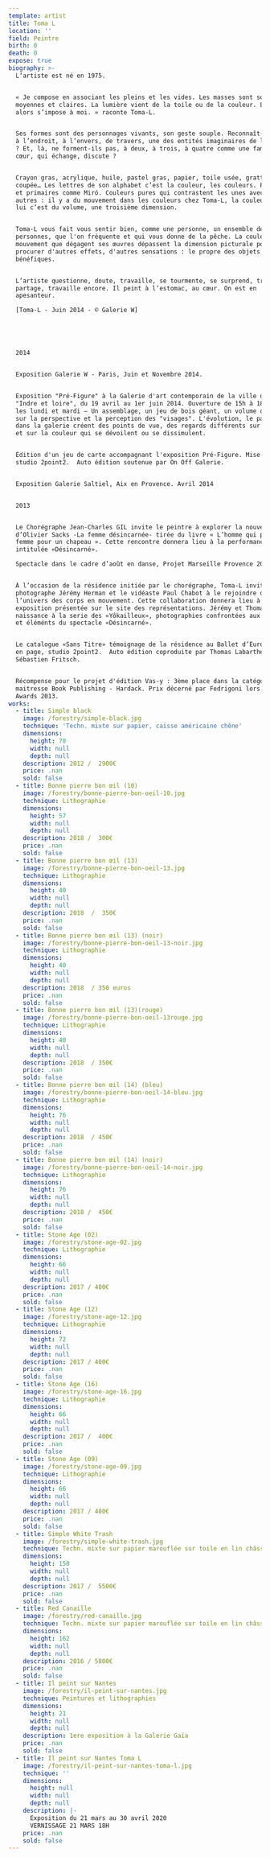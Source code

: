```yaml
---
template: artist
title: Toma L
location: ''
field: Peintre
birth: 0
death: 0
expose: true
biography: >-
  L’artiste est né en 1975. 


  « Je compose en associant les pleins et les vides. Les masses sont sombres,
  moyennes et claires. La lumière vient de la toile ou de la couleur. Le sujet
  alors s’impose à moi. » raconte Toma-L.


  Ses formes sont des personnages vivants, son geste souple. Reconnaît-on, ici,
  à l’endroit, à l’envers, de travers, une des entités imaginaires de l’artiste
  ? Et, là, ne forment-ils pas, à deux, à trois, à quatre comme une famille de
  cœur, qui échange, discute ?


  Crayon gras, acrylique, huile, pastel gras, papier, toile usée, grattée,
  coupée… Les lettres de son alphabet c’est la couleur, les couleurs. Premières
  et primaires comme Miró. Couleurs pures qui contrastent les unes avec les
  autres : il y a du mouvement dans les couleurs chez Toma-L, la couleur chez
  lui c’est du volume, une troisième dimension.


  Toma-L vous fait vous sentir bien, comme une personne, un ensemble de
  personnes, que l'on fréquente et qui vous donne de la pêche. La couleur et le
  mouvement que dégagent ses œuvres dépassent la dimension picturale pour
  procurer d'autres effets, d'autres sensations : le propre des objets magiques,
  bénéfiques.


  L’artiste questionne, doute, travaille, se tourmente, se surprend, trouve,
  partage, travaille encore. Il peint à l’estomac, au cœur. On est en
  apesanteur.

  [Toma-L - Juin 2014 - © Galerie W]





  2014


  Exposition Galerie W - Paris, Juin et Novembre 2014.


  Exposition "Pré-Figure" à la Galerie d'art contemporain de la ville de Chinon
  "Indre et loire", du 19 avril au 1er juin 2014. Ouverture de 15h à 18h sauf
  les lundi et mardi – Un assemblage, un jeu de bois géant, un volume qui joue
  sur la perspective et la perception des "visages". L'évolution, le parcours
  dans la galerie créent des points de vue, des regards différents sur le noir,
  et sur la couleur qui se dévoilent ou se dissimulent.


  Édition d'un jeu de carte accompagnant l'exposition Pré-Figure. Mise en page,
  studio 2point2.  Auto édition soutenue par On Off Galerie.


  Exposition Galerie Saltiel, Aix en Provence. Avril 2014


  2013


  Le Chorégraphe Jean-Charles GIL invite le peintre à explorer la nouvelle
  d’Olivier Sacks -La femme désincarnée- tirée du livre « L’homme qui prenait sa
  femme pour un chapeau ». Cette rencontre donnera lieu à la performance
  intitulée «Désincarné».

  Spectacle dans le cadre d’août en danse, Projet Marseille Provence 2013.


  À l’occasion de la résidence initiée par le chorégraphe, Toma-L invite le
  photographe Jérémy Herman et le vidéaste Paul Chabot à le rejoindre dans
  l’univers des corps en mouvement. Cette collaboration donnera lieu à une
  exposition présentée sur le site des représentations. Jérémy et Thomas donnent
  naissance à la serie des «Yôkailleux», photographies confrontées aux peintures
  et éléménts du spectacle «Désincarné».


  Le catalogue «Sans Titre» témoignage de la résidence au Ballet d’Europe. Mise
  en page, studio 2point2.  Auto édition coproduite par Thomas Labarthe et
  Sébastien Fritsch.


  Récompense pour le projet d'édition Vas-y : 3ème place dans la catégorie
  maitresse Book Publishing - Hardack. Prix décerné par Fedrigoni lors des Top
  Awards 2013.
works:
  - title: Simple black
    image: /forestry/simple-black.jpg
    technique: 'Techn. mixte sur papier, caisse américaine chêne'
    dimensions:
      height: 70
      width: null
      depth: null
    description: 2012 /  2900€
    price: .nan
    sold: false
  - title: Bonne pierre bon œil (10)
    image: /forestry/bonne-pierre-bon-oeil-10.jpg
    technique: Lithographie
    dimensions:
      height: 57
      width: null
      depth: null
    description: 2018 /  300€
    price: .nan
    sold: false
  - title: Bonne pierre bon œil (13)
    image: /forestry/bonne-pierre-bon-oeil-13.jpg
    technique: Lithographie
    dimensions:
      height: 40
      width: null
      depth: null
    description: 2018  /  350€
    price: .nan
    sold: false
  - title: Bonne pierre bon œil (13) (noir)
    image: /forestry/bonne-pierre-bon-oeil-13-noir.jpg
    technique: Lithographie
    dimensions:
      height: 40
      width: null
      depth: null
    description: 2018  / 350 euros
    price: .nan
    sold: false
  - title: Bonne pierre bon œil (13)(rouge)
    image: /forestry/bonne-pierre-bon-oeil-13rouge.jpg
    technique: Lithographie
    dimensions:
      height: 40
      width: null
      depth: null
    description: 2018  / 350€
    price: .nan
    sold: false
  - title: Bonne pierre bon œil (14) (bleu)
    image: /forestry/bonne-pierre-bon-oeil-14-bleu.jpg
    technique: Lithographie
    dimensions:
      height: 76
      width: null
      depth: null
    description: 2018  / 450€
    price: .nan
    sold: false
  - title: Bonne pierre bon œil (14) (noir)
    image: /forestry/bonne-pierre-bon-oeil-14-noir.jpg
    technique: Lithographie
    dimensions:
      height: 76
      width: null
      depth: null
    description: 2018 /  450€
    price: .nan
    sold: false
  - title: Stone Age (02)
    image: /forestry/stone-age-02.jpg
    technique: Lithographie
    dimensions:
      height: 66
      width: null
      depth: null
    description: 2017 / 400€
    price: .nan
    sold: false
  - title: Stone Age (12)
    image: /forestry/stone-age-12.jpg
    technique: Lithographie
    dimensions:
      height: 72
      width: null
      depth: null
    description: 2017 / 400€
    price: .nan
    sold: false
  - title: Stone Age (16)
    image: /forestry/stone-age-16.jpg
    technique: Lithographie
    dimensions:
      height: 66
      width: null
      depth: null
    description: 2017 /  400€
    price: .nan
    sold: false
  - title: Stone Age (09)
    image: /forestry/stone-age-09.jpg
    technique: Lithographie
    dimensions:
      height: 66
      width: null
      depth: null
    description: 2017 / 400€
    price: .nan
    sold: false
  - title: Simple White Trash
    image: /forestry/simple-white-trash.jpg
    technique: Techn. mixte sur papier marouflée sur toile en lin châssis à clefs
    dimensions:
      height: 150
      width: null
      depth: null
    description: 2017 /  5500€
    price: .nan
    sold: false
  - title: Red Canaille
    image: /forestry/red-canaille.jpg
    technique: Techn. mixte sur papier marouflée sur toile en lin châssis à clefs
    dimensions:
      height: 162
      width: null
      depth: null
    description: 2016 / 5800€
    price: .nan
    sold: false
  - title: Il peint sur Nantes
    image: /forestry/il-peint-sur-nantes.jpg
    technique: Peintures et lithographies
    dimensions:
      height: 21
      width: null
      depth: null
    description: 1ere exposition à la Galerie Gaïa
    price: .nan
    sold: false
  - title: Il peint sur Nantes Toma L
    image: /forestry/il-peint-sur-nantes-toma-l.jpg
    technique: ''
    dimensions:
      height: null
      width: null
      depth: null
    description: |-
      Exposition du 21 mars au 30 avril 2020
      VERNISSAGE 21 MARS 18H
    price: .nan
    sold: false
---
```


